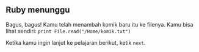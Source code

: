 ## Ruby menunggu

Bagus, bagus! Kamu telah menambah komik baru itu ke filenya. Kamu bisa lihat sendiri: `print File.read("/Home/komik.txt")`

Ketika kamu ingin lanjut ke pelajaran berikut, ketik `next`.